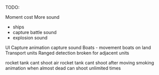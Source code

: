 TODO:

Moment cost
More sound
 - ships
 - capture battle sound
 - explosion sound

UI
Capture animation
capture sound
Boats - movement
boats on land
Transport units
Ranged detection broken for adjacent units

rocket tank cant shoot air
rocket tank cant shoot after moving
smoking animation when almost dead
can shoot unlimited times

